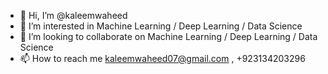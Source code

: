 - 👋 Hi, I’m @kaleemwaheed
- 👀 I’m interested in Machine Learning / Deep Learning / Data Science
- 💞️ I’m looking to collaborate on Machine Learning / Deep Learning / Data Science
- 📫 How to reach me  kaleemwaheed07@gmail.com  ,  +923134203296

<!---
kaleemwaheed/kaleemwaheed is a ✨ special ✨ repository because its `README.md` (this file) appears on your GitHub profile.
You can click the Preview link to take a look at your changes.
--->
